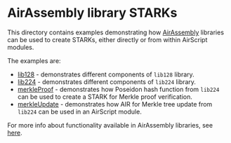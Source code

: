 # AirAssembly library STARKs
This directory contains examples demonstrating how [AirAssembly](https://github.com/GuildOfWeavers/AirAssembly) libraries can be used to create STARKs, either directly or from within AirScript modules.

The examples are:
* [lib128](./lib128.ts) - demonstrates different components of `lib128` library.
* [lib224](./lib224.ts) - demonstrates different components of `lib224` library.
* [merkleProof](./merkleProof.ts) - demonstrates how Poseidon hash function from `lib224` can be used to create a STARK for Merkle proof verification.
* [merkleUpdate](./merkleUpdate.ts) - demonstrates how AIR for Merkle tree update from `lib224` can be used in an AirScript module.

For more info about functionality available in AirAssembly libraries, see [here](https://github.com/GuildOfWeavers/genSTARK/tree/master/examples/assembly).